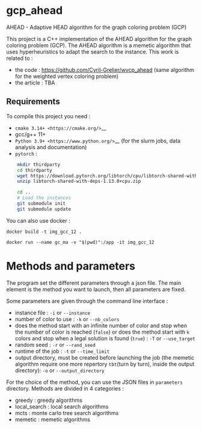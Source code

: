 # gcp_ahead

AHEAD - Adaptive HEAD algorithm for the graph coloring problem (GCP)

This project is a C++ implementation of the AHEAD algorithm for the graph coloring problem (GCP).
The AHEAD algorithm is a memetic algorithm that uses hyperheuristics to adapt the search to the instance.
This work is related to :

- the code : https://github.com/Cyril-Grelier/wvcp_ahead (same algorithm for the weighted vertex coloring problem)
- the article : TBA

## Requirements

To compile this project you need :

- `cmake 3.14+ <https://cmake.org/>`\_\_
- gcc/g++ 11+
- `Python 3.9+ <https://www.python.org/>`\_\_ (for the slurm jobs, data analysis and documentation)
- `pytorch` :

```bash
    mkdir thirdparty
    cd thirdparty
    wget https://download.pytorch.org/libtorch/cpu/libtorch-shared-with-deps-1.13.0%2Bcpu.zip
    unzip libtorch-shared-with-deps-1.13.0+cpu.zip

    cd ..
    # Load the instances
    git submodule init
    git submodule update
```

You can also use docker :

    docker build -t img_gcc_12 .

    docker run --name gc_ma -v "$(pwd)":/app -it img_gcc_12

# Methods and parameters

The program set the different parameters through a json file.
The main element is the method you want to launch, then all parameters are fixed.

Some parameters are given through the command line interface :

- instance file : `-i` or `--instance`
- number of color to use : `-k` or `--nb_colors`
- does the method start with an infinite number of color and stop when the number of color is reached (`false`) or does the method start with `k` colors and stop when a legal solution is found (`true`) : `-T` or `--use_target`
- random seed : `-r` or `--rand_seed`
- runtime of the job : `-t` or `--time_limit`
- output directory, must be created before launching the job (the memetic algorithm require one more repertory `tbt`(turn by turn), inside the output directory): `-o` or `--output_directory`

For the choice of the method, you can use the JSON files in `parameters` directory.
Methods are divided in 4 categories :

- greedy : greedy algorithms
- local_search : local search algorithms
- mcts : monte carlo tree search algorithms
- memetic : memetic algorithms
